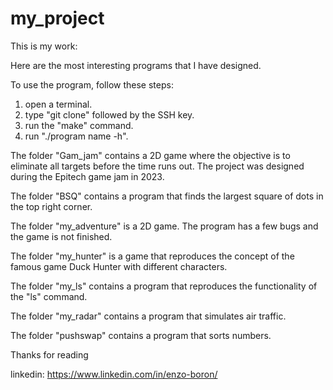# my_project
This is my work:

Here are the most interesting programs that I have designed.

To use the program, follow these steps: 
1) open a terminal.
2) type "git clone" followed by the SSH key.
3) run the "make" command.
4) run "./program name -h".

The folder "Gam_jam" contains a 2D game where the objective is to eliminate all targets before the time runs out. The project was designed during the Epitech game jam in 2023.

The folder "BSQ" contains a program that finds the largest square of dots in the top right corner.

The folder "my_adventure" is a 2D game. The program has a few bugs and the game is not finished.

The folder "my_hunter" is a game that reproduces the concept of the famous game Duck Hunter with different characters.

The folder "my_ls" contains a program that reproduces the functionality of the "ls" command.

The folder "my_radar" contains a program that simulates air traffic.

The folder "pushswap" contains a program that sorts numbers.

Thanks for reading

linkedin: https://www.linkedin.com/in/enzo-boron/
